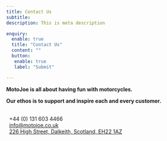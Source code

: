 ```yaml
---
title: Contact Us
subtitle: 
description: This is meta description

enquiry:
  enable: true
  title: "Contact Us"
  content: ""
  button:
   enable: true
   label: "Submit"    

---
```

**MotoJoe is all about having fun with motorcycles.**  

**Our ethos is to support and inspire each and every customer.**
<br/>
<br/>

<i class="fas fa-phone"></i>&nbsp;&nbsp;+44 (0) 131 603 4466<br/>
<i class="fas fa-envelope"></i>&nbsp;&nbsp;[info@motojoe.co.uk](mailto:info@motojoe.co.uk)<br/>
<i class="fas fa-map-marker-alt"></i>&nbsp;&nbsp;[226 High Street, Dalkeith, Scotland, EH22 1AZ](https://www.google.co.uk/maps/place/MotoJoe+Ltd/@55.8937033,-3.0765727,14.95z/data=!4m9!1m2!2m1!1smotojoe.co.uk!3m5!1s0x4887bfe1cbd8c375:0xa75b8f9ca4f372c!8m2!3d55.8967701!4d-3.0666334!15sCg1tb3Rvam9lLmNvLnVrkgEYbW90b3JjeWNsZV9yZW50YWxfYWdlbmN5)<br/>